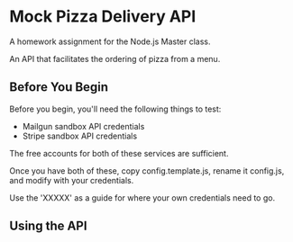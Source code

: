 # Mock Pizza Delivery API
A homework assignment for the Node.js Master class.

An API that facilitates the ordering of pizza from a menu.

## Before You Begin
Before you begin, you'll need the following things to test:

- Mailgun sandbox API credentials
- Stripe sandbox API credentials

The free accounts for both of these services are sufficient.

Once you have both of these, copy config.template.js, rename it config.js, and modify with your credentials.

Use the 'XXXXX' as a guide for where your own credentials need to go.

## Using the API

